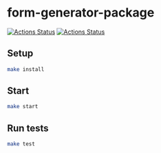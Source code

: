 # form-generator-package
[![Actions Status](https://github.com/everjupe13/typescript-project-81/actions/workflows/hexlet-check.yml/badge.svg)](https://github.com/everjupe13/typescript-project-81/actions)
[![Actions Status](https://github.com/everjupe13/typescript-project-81/actions/workflows/typescript.yml/badge.svg)](https://github.com/everjupe13/typescript-project-81/actions)

## Setup

```bash
make install

```
## Start

```bash
make start
```

## Run tests

```bash
make test
```

